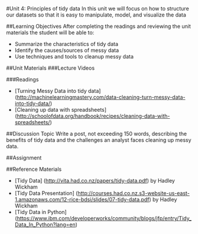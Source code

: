 #Unit 4: Principles of tidy data
In this unit we will focus on how to structure our datasets so that it is easy to manipulate, model, and visualize the data

##Learning Objectives
After completing the readings and reviewing the unit materials the student will be able to:
* Summarize the characteristics of tidy data
* Identify the causes/sources of messy data
* Use techniques and tools to cleanup messy data

##Unit Materials
###Lecture Videos

###Readings
* [Turning Messy Data into tidy data] (http://machinelearningmastery.com/data-cleaning-turn-messy-data-into-tidy-data/)
* [Cleaning up data with spreadsheets] (http://schoolofdata.org/handbook/recipes/cleaning-data-with-spreadsheets/)

##Discussion Topic
Write a post, not exceeding 150 words, describing the benefits of tidy data and the challenges an analyst faces cleaning up messy data.

##Assignment


##Reference Materials
* [Tidy Data] (http://vita.had.co.nz/papers/tidy-data.pdf) by Hadley Wickham
* [Tidy Data Presentation] (http://courses.had.co.nz.s3-website-us-east-1.amazonaws.com/12-rice-bdsi/slides/07-tidy-data.pdf) by Hadley Wickham
* [Tidy Data in Python] (https://www.ibm.com/developerworks/community/blogs/jfp/entry/Tidy_Data_In_Python?lang=en)
